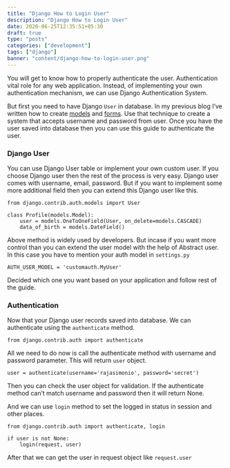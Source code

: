 ```yaml
---
title: "Django How to Login User"
description: "Django How to Login User"
date: 2020-06-25T12:35:51+05:30
draft: true
type: "posts"
categories: ["development"]
tags: ["django"]
banner: "content/django-how-to-login-user.png"
---
```

You will get to know how to properly authenticate the user. Authentication vital role for any web application. Instead, of implementing your own authentication mechanism, we can use Django Authentication System.

But first you need to have Django `User` in database. In my previous blog I’ve written how to create [models](/django-models-simple-tutorial/) and [forms](/django-form-simple-guide/). Use that technique to create a system that accepts username and password from user. Once you have the user saved into database then you can use this guide to authenticate the user.

### Django User
You can use Django User table or implement your own custom user. If you choose Django user then the rest of the process is very easy. Django user comes with username, email, password. But if you want to implement some more additional field then you can extend this Django user like this.

```
from django.contrib.auth.models import User

class Profile(models.Model):
    user = models.OneToOneField(User, on_delete=models.CASCADE)
    data_of_birth = models.DateField()
```

Above method is widely used by developers. But incase if you want more control than you can extend the user model with the help of Abstract user. In this case you have to mention your auth model in `settings.py`

```
AUTH_USER_MODEL = 'customauth.MyUser'
```

Decided which one you want based on your application and follow rest of the guide.

### Authentication
Now that your Django user records saved into database. We can authenticate using the `authenticate` method.
```
from django.contrib.auth import authenticate
```

All we need to do now is call the authenticate method with username and password parameter. This will return `user` object.

```
user = authenticate(username='rajasimonio', password='secret')
```

Then you can check the user object for validation. If the authenticate method can’t match username and password then it will return None.

And we can use `login` method to set the logged in status in session and other places.

```
from django.contrib.auth import authenticate, login

if user is not None:
    login(request, user)
```

After that we can get the user in request object like `request.user`